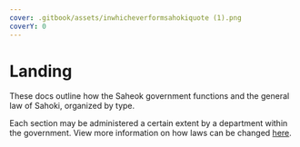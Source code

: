 ```yaml
---
cover: .gitbook/assets/inwhicheverformsahokiquote (1).png
coverY: 0
---
```


# Landing

These docs outline how the Saheok government functions and the general law of Sahoki, organized by type.

Each section may be administered a certain extent by a department within the government. View more information on how laws can be changed [here](lawbook/lawbook-guide.md).
